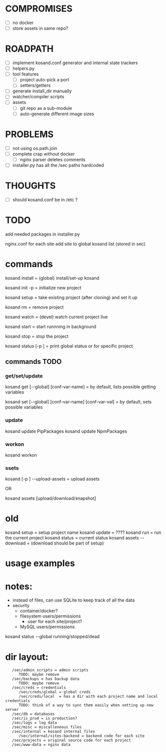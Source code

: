 # COMPROMISES

- [ ] no docker
- [ ] store assets in same repo?

# ROADPATH

- [ ] implement kosand.conf generator and internal state trackers
- [ ] helpers.py
- [ ] tool features
   - [ ] project auto-pick a port
   - [ ] setters/getters
- [ ] generate install_dir manually
- [ ] watcher/compiler scripts
- [ ] assets
   - [ ] git repo as a sub-module
   - [ ] auto-generate different image sizes

# PROBLEMS
- [ ] not using os.path.join
- [ ] complete crap without docker
   - [ ] nginx parser deletes comments
- [ ] installer.py has all the /sec paths hardcoded

# THOUGHTS

- [ ] should kosand.conf be in /etc ?

# TODO
add needed packages in installer.py

nginx.conf for each site
add site to global kosand list (stored in sec)


# commands
kosand install = (global) install/set-up kosand

kosand init -p <project-name> = initialize new project

kosand setup = take existing project (after cloning) and set it up

kosand rm <project-name> = remove project

kosand watch <project-name> = (devel) watch current project live

kosand start <project-name> = start runnning in background

kosand stop <project-name> = stop the project

kosand status [-p <project-name>] = print global status or for specific project

## commands TODO

### get/set/update

kosand get [--global] [conf-var-name] = by default, lists possible getting variables

kosand set [--global] [conf-var-name] [conf-var-val] = by default, sets possible variables

### update
kosand update PipPackages
kosand update NpmPackages

### workon

kosand workon <project-name>

### ssets
kosand [-p <project-name>] --upload-assets = upload assets

OR

kosand assets [upload/download/snapshot]

# old

kosand setup = setup project name
kosand update = ????
kosand run = run the current project
kosand status = current status
kosand assets --download = (download should be part of setup)


# usage examples

# notes:
- instead of files, can use SQLite to keep track of all the data
- security
   - container/docker?
   - filesystem users/permissions
      - user for each site/project?
   - MySQL users/permissions

kosand status --global
   running/stopped/dead

# dir layout:
```
   /sec/admin_scripts = admin scripts
      TODO: maybe remove
   /sec/backups = has backup data
      TODO: maybe remove
   /sec/creds = credentials
      /sec/creds/global = global creds
      /sec/creds/local  = has a dir with each project name and local credentials
      TODO: think of a way to sync them easily when setting up new server
   /sec/db = databases
   /sec/is_prod = is production?
   /sec/logs = log data
   /sec/misc = miscalleneous files
   /sec/internal = kosand internal files
      /sec/internal/sites-backend = backend code for each site
   /sec/projects = original source code for each project
   /sec/www-data = nginx data
```

